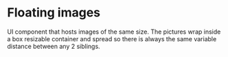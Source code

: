 # Floating images

UI component that hosts images of the same size. The pictures wrap inside a box resizable container and spread so there is always the same variable distance between any 2 siblings.